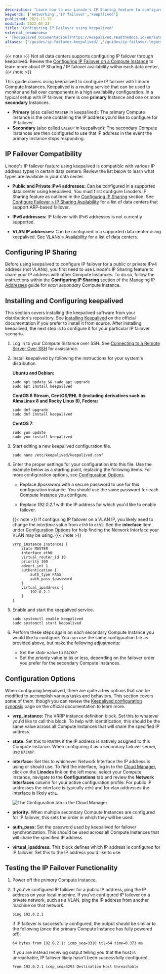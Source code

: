 ```yaml
---
description: "Learn how to use Linode's IP Sharing feature to configure ARP-based IP failover using keepalived"
keywords: ['networking','IP failover','keepalived']
published: 2021-11-19
modified: 2022-03-23
title: "Configuring IP Failover using keepalived"
external_resources:
- '[keepalived Documentation](https://keepalived.readthedocs.io/en/latest/index.html)'
aliases: ['/guides/ip-failover-keepalived/','/guides/ip-failover-legacy-keepalived/']
---
```


{{< note >}}
Not all data centers supports configuring IP failover through keepalived. Review the [Configuring IP Failover on a Compute Instance](/docs/products/compute/compute-instances/guides/failover/) to learn more about IP Sharing / IP failover availability within each data center.
{{< /note >}}

This guide covers using keepalived to configure IP failover with Linode Compute Instances. Keepalived is a routing service that can be used to monitor and fail over components in a high availability configuration. In a typical setup with IP failover, there is one **primary** Instance and one or more **secondary** Instances.

- **Primary** (also called `MASTER` in keepalived): The primary Compute Instance is the one containing the IP address you'd like to configure for IP failover.
- **Secondary** (also called `BACKUP` in keepalived): The secondary Compute Instances are then configured to use that IP address in the event the primary Instance stops responding.

## IP Failover Compatibility

Linode's IP failover feature using keepalived is compatible with various IP address types in certain data centers. Review the list below to learn what types are available in your data center.

- **Public and Private IPv4 addresses:** Can be configured in a supported data center using keepalived. You must first configure Linode's IP Sharing feature as outlined in the [Configuring IP Sharing](#configuring-ip-sharing) section. See [Configure Failover > IP Sharing Availability](/docs/products/compute/compute-instances/guides/failover/#configure-failover) for a list of data centers that support ARP-based failover.

- **IPv6 addresses:** IP failover with IPv6 addresses is not currently supported.

- **VLAN IP addresses:** Can be configured in a supported data center using keepalived. See [VLANs > Availability](/docs/products/networking/vlans/#availability) for a list of data centers.

## Configuring IP Sharing

Before using keepalived to configure IP failover for a public or private IPv4 address (not VLANs), you first need to use Linode's IP Sharing feature to share your IP address with other Compute Instances. To do so, follow the instructions within the **Configuring IP Sharing** section of the [Managing IP Addresses](/docs/products/compute/compute-instances/guides/manage-ip-addresses/#configuring-ip-sharing) guide for *each secondary* Compute Instance.

## Installing and Configuring keepalived

This section covers installing the keepalived software from your distribution's repository. See [Installing Keepalived](https://keepalived.readthedocs.io/en/latest/installing_keepalived.html) on the official documentation if you prefer to install it from source. After installing keepalived, the next step is to configure it for your particular IP failover scenario.

1.  Log in to your Compute Instance over SSH. See [Connecting to a Remote Server Over SSH](/docs/guides/connect-to-server-over-ssh/) for assistance.

1.  Install keepalived by following the instructions for your system's distribution.

    **Ubuntu and Debian:**

    ```command
    sudo apt update && sudo apt upgrade
    sudo apt install keepalived
    ```

    **CentOS 8 Stream, CentOS/RHL 8 (including derivatives such as AlmaLinux 8 and Rocky Linux 8), Fedora:**

    ```command
    sudo dnf upgrade
    sudo dnf install keepalived
    ```

    **CentOS 7:**

    ```command
    sudo yum update
    sudo yum install keepalived
    ```

1.  Start editing a new keepalived configuration file.

    ```command
    sudo nano /etc/keepalived/keepalived.conf
    ```

1.  Enter the proper settings for your configuration into this file. Use the example below as a starting point, replacing the following items. For more configuration options, see [Configuration Options](#configuration-options).

    - Replace *$password* with a secure password to use for this configuration instance. You should use the same password for each Compute Instance you configure.

    - Replace *192.0.2.1* with the IP address for which you'd like to enable failover.

    {{< note >}}
    If configuring IP failover on a VLAN IP, you likely need to change the *interface* value from `eth0` to `eth1`. See the **interface** item under [Configuration Options](#configuration-options) for help finding the Network Interface your VLAN may be using.
    {{< /note >}}

    ```file {title="/etc/keepalived/keepalived.conf"}
    vrrp_instance Instance1 {
        state MASTER
        interface eth0
        virtual_router_id 10
        priority 100
        advert_int 1
        authentication {
            auth_type PASS
            auth_pass $password
        }
        virtual_ipaddress {
            192.0.2.1
        }
    }
    ```

1.  Enable and start the keepalived service.

    ```command
    sudo systemctl enable keepalived
    sudo systemctl start keepalived
    ```

1.  Perform these steps again on *each* secondary Compute Instance you would like to configure. You can use the same configuration file as provided above, but make the following adjustments:

    - Set the *state* value to `BACKUP`
    - Set the *priority* value to `99` or less, depending on the failover order you prefer for the secondary Compute Instances.

## Configuration Options

When configuring keepalived, there are quite a few options that can be modified to accomplish various tasks and behaviors. This section covers some of them, though you can review the [Keepalived configuration synopsis](https://keepalived.readthedocs.io/en/latest/configuration_synopsis.html) page on the official documentation to learn more.

- **vrrp_instance:** The VRRP instance definition block. Set this to whatever you'd like to call this block. To help with identification, this should be the same value across all Compute Instances that will share the specified IP address.
- **state:** Set this to `MASTER` if the IP address is natively assigned to this Compute Instance. When configuring it as a secondary failover server, use `BACKUP`.
- **interface:** Set this to whichever Network Interface the IP address is using or should use. To find the interface, log in to the [Cloud Manager](https://cloud.linode.com/), click on the **Linodes** link on the left menu, select your Compute Instance, navigate to the **Configurations** tab and review the **Network Interfaces** column for your active configuration profile. For public IP addresses the interface is typically `eth0` and for vlan addresses the interface is likely `eth1`.

    ![The Configuration tab in the Cloud Manager](ip-failover-keepalived-ethernet-configuration.png)

- **priority:** When multiple secondary Compute Instances are configured for IP failover, this sets the order in which they will be used.
- **auth_pass:** Set the password used by keepalived for failover synchronization. This should be used across all Compute Instances that will share the specified IP address.
- **virtual_ipaddress:** This block defines which IP address is configured for IP failover. Set this to the IP address you'd like to use.

## Testing the IP Failover Functionality

1.  Power off the *primary* Compute Instance.

1.  If you've configured IP failover for a public IP address, ping the IP address on your local machine. If you've configured IP failover on a private network, such as a VLAN, ping the IP address from another machine on that network.

    ```command
    ping 192.0.2.1
    ```

    If IP failover is successfully configured, the output should be similar to the following (once the primary Compute Instance has fully powered off):

    ```output
    64 bytes from 192.0.2.1: icmp_seq=3310 ttl=64 time=0.373 ms
    ```

    If you are instead receiving output telling you that the host is unreachable, IP failover likely hasn't been successfully configured.

    ```output
    From 192.0.2.1 icmp_seq=3293 Destination Host Unreachable
    ```
